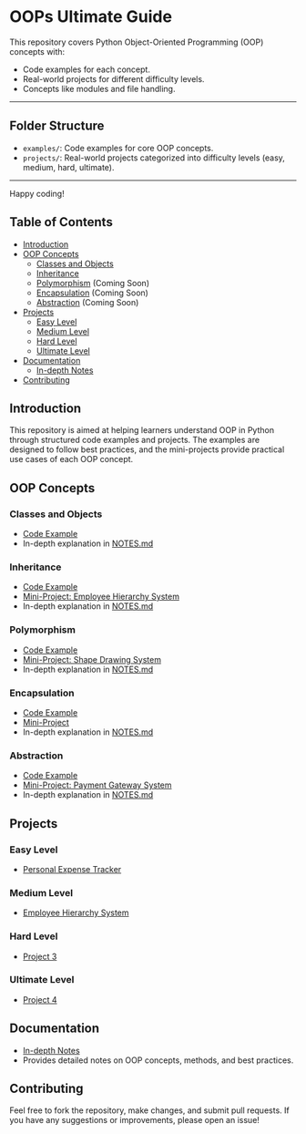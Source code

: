 # OOPs Ultimate Guide

This repository covers Python Object-Oriented Programming (OOP) concepts with:

- Code examples for each concept.
- Real-world projects for different difficulty levels.
- Concepts like modules and file handling.

---

## Folder Structure

- `examples/`: Code examples for core OOP concepts.
- `projects/`: Real-world projects categorized into difficulty levels (easy, medium, hard, ultimate).

---

Happy coding!

## Table of Contents

- [Introduction](#introduction)
- [OOP Concepts](#oop-concepts)
  - [Classes and Objects](examples/classes_objects.py)
  - [Inheritance](examples/inheritance.py)
  - [Polymorphism](examples/polymorphism.py) (Coming Soon)
  - [Encapsulation](examples/encapsulation.py) (Coming Soon)
  - [Abstraction](examples/abstraction.py) (Coming Soon)
- [Projects](#projects)
  - [Easy Level](projects/easy)
  - [Medium Level](projects/medium)
  - [Hard Level](projects/hard)
  - [Ultimate Level](projects/ultimate)
- [Documentation](#documentation)
  - [In-depth Notes](NOTES.md)
- [Contributing](#contributing)

## Introduction

This repository is aimed at helping learners understand OOP in Python through structured code examples and projects. The examples are designed to follow best practices, and the mini-projects provide practical use cases of each OOP concept.

## OOP Concepts

### Classes and Objects

- [Code Example](examples/classes_objects.py)
- In-depth explanation in [NOTES.md](NOTES.md)

### Inheritance

- [Code Example](examples/inheritance.py)
- [Mini-Project: Employee Hierarchy System](projects/medium/employee_hierarchy.py)
- In-depth explanation in [NOTES.md](NOTES.md)

### Polymorphism

- [Code Example](examples/polymorphism.py)
- [Mini-Project: Shape Drawing System](projects/medium/shape_drawing_system.py)
- In-depth explanation in [NOTES.md](NOTES.md)

### Encapsulation

- [Code Example](examples/encapsulation.py)
- [Mini-Project](projects/hard/employee_management_system.py)
- In-depth explanation in [NOTES.md](NOTES.md)

### Abstraction

- [Code Example](examples/abstraction.py)
- [Mini-Project: Payment Gateway System](projects/hard/payment_gateway.py)
- In-depth explanation in [NOTES.md](NOTES.md)

## Projects

### Easy Level

- [Personal Expense Tracker](projects/easy/main.py)

### Medium Level

- [Employee Hierarchy System](projects/medium/employee_hierarchy.py)

### Hard Level

- [Project 3](projects/hard/)

### Ultimate Level

- [Project 4](projects/ultimate/)

## Documentation

- [In-depth Notes](NOTES.md)
- Provides detailed notes on OOP concepts, methods, and best practices.

## Contributing

Feel free to fork the repository, make changes, and submit pull requests. If you have any suggestions or improvements, please open an issue!
